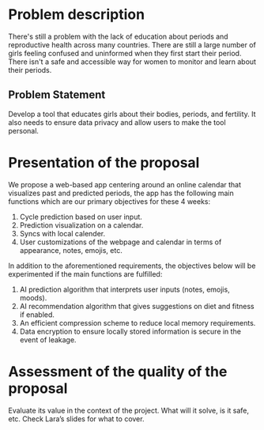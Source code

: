 # Problem description
There's still a problem with the lack of education about periods and reproductive health across many countries. There are still a large number of girls feeling confused and uninformed when they first start their period. There isn't a safe 
and accessible way for women to monitor and learn about their periods.


## Problem Statement

Develop a tool that educates girls about their bodies, periods, and fertility. It also needs to ensure data privacy and allow users to make the tool personal.


# Presentation of the proposal

We propose a web-based app centering around an online calendar that visualizes past and predicted periods, the app has the following main functions which are our primary objectives for these 4 weeks:
1. Cycle prediction based on user input.
2. Prediction visualization on a calendar.
3. Syncs with local calender.
4. User customizations of the webpage and calendar in terms of appearance, notes, emojis, etc.

In addition to the aforementioned requirements, the objectives below will be experimented if the main functions are fulfilled:
1. AI prediction algorithm that interprets user inputs (notes, emojis, moods).
2. AI recommendation algorithm that gives suggestions on diet and fitness if enabled.
3. An efficient compression scheme to reduce local memory requirements.
4. Data encryption to ensure locally stored information is secure in the event of leakage.


# Assessment of the quality of the proposal

Evaluate its value in the context of the project. What will it solve, is it safe, etc. Check Lara’s slides for what to cover.


